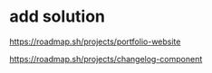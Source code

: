 # add solution

https://roadmap.sh/projects/portfolio-website

https://roadmap.sh/projects/changelog-component

